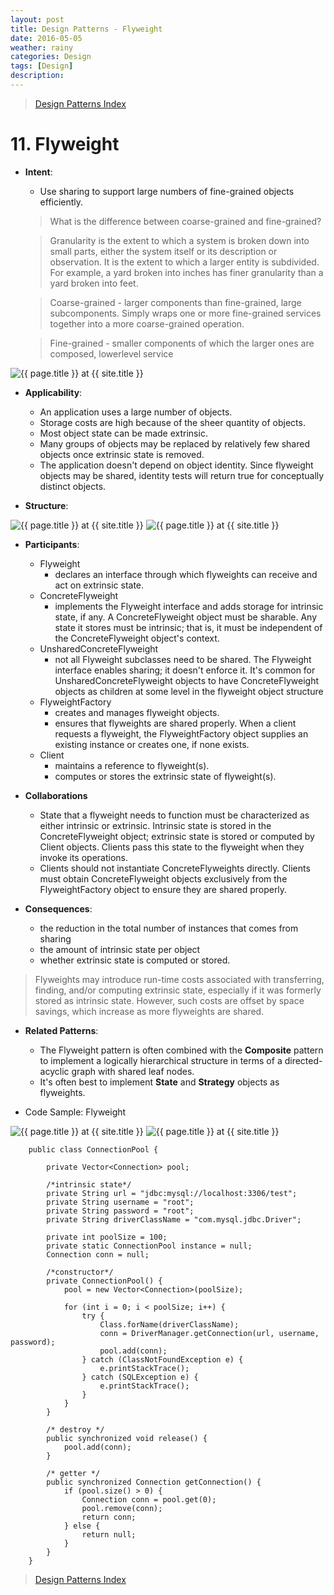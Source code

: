 ```yaml
---
layout: post
title: Design Patterns - Flyweight
date: 2016-05-05
weather: rainy
categories: Design 
tags: [Design]
description: 
---
```


> [Design Patterns Index](http://raysxysun.github.io/categories/#Design)

# 11. Flyweight 

- **Intent**: 
	- Use sharing to support large numbers of fine-grained objects efficiently.	

	> What is the difference between coarse-grained and fine-grained?	
	
	> Granularity is the extent to which a system is broken down into small parts, either the system itself or its description or observation. It is the extent to which a larger entity is subdivided. For example, a yard broken into inches has finer granularity than a yard broken into feet.

	> Coarse-grained - larger components than fine-grained, large subcomponents. Simply wraps one or more fine-grained services together into a more coarse­-grained operation.
	
	> Fine-grained - smaller components of which the larger ones are composed, lower­level service

<img src="{{ site.url }}/assets/img/2016-04-18-DesignPatterns/Granularity.png" alt="{{ page.title }} at {{ site.title }}">

- **Applicability**:
	- An application uses a large number of objects.
	- Storage costs are high because of the sheer quantity of objects.
	- Most object state can be made extrinsic.
	- Many groups of objects may be replaced by relatively few shared objects once extrinsic state is removed.
	- The application doesn't depend on object identity. Since flyweight objects may be shared, identity tests will return true for conceptually distinct objects.

- **Structure**:	

<img src="{{ site.url }}/assets/img/2016-04-18-DesignPatterns/Flyweight1.png" alt="{{ page.title }} at {{ site.title }}">

<img src="{{ site.url }}/assets/img/2016-04-18-DesignPatterns/Flyweight2.png" alt="{{ page.title }} at {{ site.title }}">

- **Participants**:
	- Flyweight
		- declares an interface through which flyweights can receive and act on extrinsic state.
	- ConcreteFlyweight
		- implements the Flyweight interface and adds storage for intrinsic state, if any. A ConcreteFlyweight object must be sharable. Any state it stores must be intrinsic; that is, it must be independent of the ConcreteFlyweight object's context.
	- UnsharedConcreteFlyweight	
		- not all Flyweight subclasses need to be shared. The Flyweight interface enables sharing; it doesn't enforce it. It's common for UnsharedConcreteFlyweight objects to have ConcreteFlyweight objects as children at some level in the flyweight object structure
	- FlyweightFactory
		- creates and manages flyweight objects.
		- ensures that flyweights are shared properly. When a client requests a flyweight, the FlyweightFactory object supplies an existing instance or creates one, if none exists.
	- Client
		- maintains a reference to flyweight(s).
		- computes or stores the extrinsic state of flyweight(s).
- **Collaborations**
	- State that a flyweight needs to function must be characterized as either intrinsic or extrinsic. Intrinsic state is stored in the ConcreteFlyweight object; extrinsic state is stored or computed by Client objects. Clients pass this state to the flyweight when they invoke its operations.
	- Clients should not instantiate ConcreteFlyweights directly. Clients must obtain ConcreteFlyweight objects exclusively from the FlyweightFactory object to ensure they are shared properly.

- **Consequences**:
	- the reduction in the total number of instances that comes from sharing
	- the amount of intrinsic state per object
	- whether extrinsic state is computed or stored.

> Flyweights may introduce run-time costs associated with transferring, finding, and/or computing extrinsic state, especially if it was formerly stored as intrinsic state. However, such costs are offset by space savings, which increase as more flyweights are shared.


- **Related Patterns**:
	- The Flyweight pattern is often combined with the **Composite** pattern to implement a logically hierarchical structure in terms of a directed-acyclic graph with shared leaf nodes.
	- It's often best to implement **State** and **Strategy** objects as flyweights.

- Code Sample: Flyweight

<img src="{{ site.url }}/assets/img/2016-04-18-DesignPatterns/FlyweightSample1.png" alt="{{ page.title }} at {{ site.title }}">	

<img src="{{ site.url }}/assets/img/2016-04-18-DesignPatterns/FlyweightSample2.png" alt="{{ page.title }} at {{ site.title }}">	

		public class ConnectionPool {  
		      
		    private Vector<Connection> pool;  
		      
		    /*intrinsic state*/  
		    private String url = "jdbc:mysql://localhost:3306/test";  
		    private String username = "root";  
		    private String password = "root";  
		    private String driverClassName = "com.mysql.jdbc.Driver";  
		  
		    private int poolSize = 100;  
		    private static ConnectionPool instance = null;  
		    Connection conn = null;  
		  
		    /*constructor*/  
		    private ConnectionPool() {  
		        pool = new Vector<Connection>(poolSize);  
		  
		        for (int i = 0; i < poolSize; i++) {  
		            try {  
		                Class.forName(driverClassName);  
		                conn = DriverManager.getConnection(url, username, password);  
		                pool.add(conn);  
		            } catch (ClassNotFoundException e) {  
		                e.printStackTrace();  
		            } catch (SQLException e) {  
		                e.printStackTrace();  
		            }  
		        }  
		    }  
		  
		    /* destroy */  
		    public synchronized void release() {  
		        pool.add(conn);  
		    }  
		  
		    /* getter */  
		    public synchronized Connection getConnection() {  
		        if (pool.size() > 0) {  
		            Connection conn = pool.get(0);  
		            pool.remove(conn);  
		            return conn;  
		        } else {  
		            return null;  
		        }  
		    }  
		} 


> [Design Patterns Index](http://raysxysun.github.io/categories/#Design)